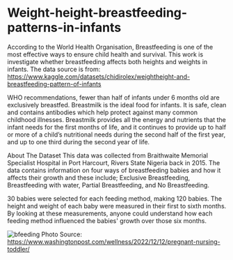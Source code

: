 # Weight-height-breastfeeding-patterns-in-infants
According to the World Health Organisation, Breastfeeding is one of the most effective ways to ensure child health and survival. This work is investigate whether breastfeeding affects both heights and weights in infants. The data source is from:   https://www.kaggle.com/datasets/chidirolex/weightheight-and-breastfeeding-pattern-of-infants       

WHO recommendations, fewer than half of infants under 6 months old are exclusively breastfed.
Breastmilk is the ideal food for infants. It is safe, clean and contains antibodies which help protect against many common childhood illnesses. Breastmilk provides all the energy and nutrients that the infant needs for the first months of life, and it continues to provide up to half or more of a child’s nutritional needs during the second half of the first year, and up to one third during the second year of life. 


About The Dataset
This data was collected from Braithwaite Memorial Specialist Hospital in Port Harcourt, Rivers State Nigeria back in 2015. The data contains information on four ways of breastfeeding babies and how it affects their growth and these include; Exclusive Breastfeeding, Breastfeeding with water, Partial Breastfeeding, and No Breastfeeding.

30 babies were selected for each feeding method, making 120 babies. The height and weight of each baby were measured in their first to sixth months. By looking at these measurements, anyone could understand how each feeding method influenced the babies' growth over those six months.


![bfeeding](https://github.com/michaelegbujua/Weight-height-breastfeeding-patterns-in-infants/assets/40715460/eee9ccfb-97fd-4411-a14d-8a1b18efe1b4)
Photo Source: https://www.washingtonpost.com/wellness/2022/12/12/pregnant-nursing-toddler/

